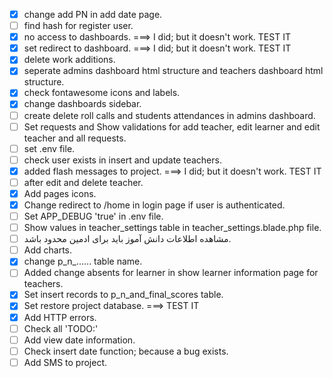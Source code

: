 - [x] change add PN in add date page.
- [ ] find hash for register user.
- [x] no access to dashboards. ===> I did; but it doesn't work. TEST IT
- [x] set redirect to dashboard. ===> I did; but it doesn't work. TEST IT
- [x] delete work additions.
- [x] seperate admins dashboard html structure and teachers dashboard html structure.
- [x] check fontawesome icons and labels.
- [x] change dashboards sidebar.
- [ ] create delete roll calls and students attendances in admins dashboard.
- [ ] Set requests and Show validations for add teacher, edit learner and edit teacher and all requests.
- [ ] set .env file.
- [ ] check user exists in insert and update teachers.
- [x] added flash messages to project. ===> I did; but it doesn't work. TEST IT
- [ ] after edit and delete teacher.
- [x] Add pages icons.
- [x] Change redirect to /home in login page if user is authenticated.
- [ ] Set APP_DEBUG 'true' in .env file.
- [ ] Show values in teacher_settings table in teacher_settings.blade.php file.
- [ ] مشاهده اطلاعات دانش آموز باید برای ادمین محدود باشد.
- [ ] Add charts.
- [x] change p_n_...... table name.
- [ ] Added change absents for learner in show learner information page for teachers.
- [x] Set insert records to p_n_and_final_scores table.
- [x] Set restore project database. ===> TEST IT
- [x] Add HTTP errors.
- [ ] Check all 'TODO:'
- [ ] Add view date information.
- [ ] Check insert date function; because a bug exists.
- [ ] Add SMS to project.
